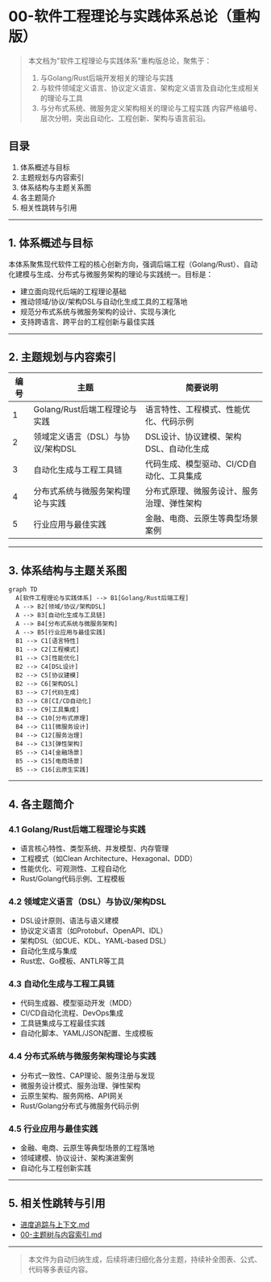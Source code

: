# 00-软件工程理论与实践体系总论（重构版）

> 本文档为"软件工程理论与实践体系"重构版总论，聚焦于：
>
> 1. 与Golang/Rust后端开发相关的理论与实践
> 2. 与软件领域定义语言、协议定义语言、架构定义语言及自动化生成相关的理论与工具
> 3. 与分布式系统、微服务定义架构相关的理论与工程实践
> 内容严格编号、层次分明，突出自动化、工程创新、架构与语言前沿。

## 目录

1. 体系概述与目标
2. 主题规划与内容索引
3. 体系结构与主题关系图
4. 各主题简介
5. 相关性跳转与引用

---

## 1. 体系概述与目标

本体系聚焦现代软件工程的核心创新方向，强调后端工程（Golang/Rust）、自动化建模与生成、分布式与微服务架构的理论与实践统一。目标是：

- 建立面向现代后端的工程理论基础
- 推动领域/协议/架构DSL与自动化生成工具的工程落地
- 规范分布式系统与微服务架构的设计、实现与演化
- 支持跨语言、跨平台的工程创新与最佳实践

---

## 2. 主题规划与内容索引

| 编号 | 主题                                 | 简要说明 |
|------|--------------------------------------|----------|
| 1    | Golang/Rust后端工程理论与实践         | 语言特性、工程模式、性能优化、代码示例 |
| 2    | 领域定义语言（DSL）与协议/架构DSL     | DSL设计、协议建模、架构DSL、自动化生成 |
| 3    | 自动化生成与工程工具链                 | 代码生成、模型驱动、CI/CD自动化、工具集成 |
| 4    | 分布式系统与微服务架构理论与实践       | 分布式原理、微服务设计、服务治理、弹性架构 |
| 5    | 行业应用与最佳实践                     | 金融、电商、云原生等典型场景案例 |

---

## 3. 体系结构与主题关系图

```mermaid
graph TD
  A[软件工程理论与实践体系] --> B1[Golang/Rust后端工程]
  A --> B2[领域/协议/架构DSL]
  A --> B3[自动化生成与工具链]
  A --> B4[分布式系统与微服务架构]
  A --> B5[行业应用与最佳实践]
  B1 --> C1[语言特性]
  B1 --> C2[工程模式]
  B1 --> C3[性能优化]
  B2 --> C4[DSL设计]
  B2 --> C5[协议建模]
  B2 --> C6[架构DSL]
  B3 --> C7[代码生成]
  B3 --> C8[CI/CD自动化]
  B3 --> C9[工具集成]
  B4 --> C10[分布式原理]
  B4 --> C11[微服务设计]
  B4 --> C12[服务治理]
  B4 --> C13[弹性架构]
  B5 --> C14[金融场景]
  B5 --> C15[电商场景]
  B5 --> C16[云原生实践]
```

---

## 4. 各主题简介

### 4.1 Golang/Rust后端工程理论与实践

- 语言核心特性、类型系统、并发模型、内存管理
- 工程模式（如Clean Architecture、Hexagonal、DDD）
- 性能优化、可观测性、工程自动化
- Rust/Golang代码示例、工程模板

### 4.2 领域定义语言（DSL）与协议/架构DSL

- DSL设计原则、语法与语义建模
- 协议定义语言（如Protobuf、OpenAPI、IDL）
- 架构DSL（如CUE、KDL、YAML-based DSL）
- 自动化生成与集成
- Rust宏、Go模板、ANTLR等工具

### 4.3 自动化生成与工程工具链

- 代码生成器、模型驱动开发（MDD）
- CI/CD自动化流程、DevOps集成
- 工具链集成与工程最佳实践
- 自动化脚本、YAML/JSON配置、生成模板

### 4.4 分布式系统与微服务架构理论与实践

- 分布式一致性、CAP理论、服务注册与发现
- 微服务设计模式、服务治理、弹性架构
- 云原生架构、服务网格、API网关
- Rust/Golang分布式与微服务代码示例

### 4.5 行业应用与最佳实践

- 金融、电商、云原生等典型场景的工程落地
- 领域建模、协议设计、架构演进案例
- 自动化与工程创新实践

---

## 5. 相关性跳转与引用

- [进度追踪与上下文.md](../进度追踪与上下文.md)
- [00-主题树与内容索引.md](../00-主题树与内容索引.md)

---

> 本文件为自动归纳生成，后续将递归细化各分主题，持续补全图表、公式、代码等多表征内容。

